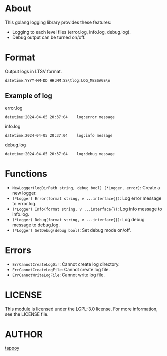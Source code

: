 # About
This golang logging library provides these features:
- Logging to each level files (error.log, info.log, debug.log).
- Debug output can be turned on/off.

# Format
Output logs in LTSV format.
```
datetime:YYYY-MM-DD HH:MM:SS\tlog:LOG_MESSAGE\n
```

## Example of log
error.log
```
datetime:2024-04-05 20:37:04	log:error message
```

info.log
```
datetime:2024-04-05 20:37:04	log:info message
```

debug.log
```
datetime:2024-04-05 20:37:04	log:debug message
```

# Functions
- `NewLogger(logDirPath string, debug bool) (*Logger, error)`: Create a new logger.
- `(*Logger) Error(format string, v ...interface{})`: Log error message to error.log.
- `(*Logger) Info(format string, v ...interface{})`: Log info message to info.log.
- `(*Logger) Debug(format string, v ...interface{})`: Log debug message to debug.log.
- `(*Logger) SetDebug(debug bool)`: Set debug mode on/off.

# Errors
- `ErrCannotCreateLogDir`: Cannot create log directory.
- `ErrCannotCreateLogFile`: Cannot create log file.
- `ErrCannotWriteLogFile`: Cannot write log file.

# LICENSE
This module is licensed under the LGPL-3.0 license. For more information, see the LICENSE file.

# AUTHOR
[tappoy](https://github.com/tappoy)
